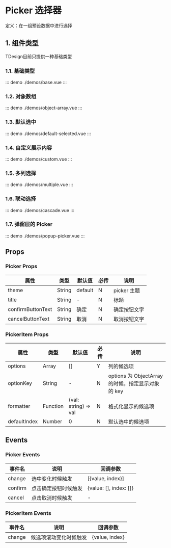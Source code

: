 # Picker 选择器

定义：在一组预设数据中进行选择

## 1. 组件类型

TDesign目前只提供一种基础类型

### 1.1. 基础类型

::: demo ./demos/base.vue
:::

### 1.2. 对象数组

::: demo ./demos/object-array.vue
:::

### 1.3. 默认选中

::: demo ./demos/default-selected.vue
:::

### 1.4. 自定义展示内容

::: demo ./demos/custom.vue
:::

### 1.5. 多列选择

::: demo ./demos/multiple.vue
:::

### 1.6. 联动选择

::: demo ./demos/cascade.vue
:::

### 1.7. 弹窗层的 Picker

::: demo ./demos/popup-picker.vue
:::

## Props

### Picker Props

| 属性              | 类型   | 默认值  | 必传 | 说明         |
| ----------------- | ------ | ------- | ---- | ------------ |
| theme             | String | default | N    | picker 主题  |
| title             | String | -       | N    | 标题         |
| confirmButtonText | String | 确定    | N    | 确定按钮文字 |
| cancelButtonText  | String | 取消    | N    | 取消按钮文字 |

### PickerItem Props

| 属性         | 类型     | 默认值               | 必传 | 说明                                              |
| ------------ | -------- | -------------------- | ---- | ------------------------------------------------- |
| options      | Array    | []                   | Y    | 列的候选项                                        |
| optionKey    | String   | -                    | N    | options 为 ObjectArray 的时候，指定显示对象的 key |
| formatter    | Function | (val: string) => val | N    | 格式化显示的候选项                                |
| defaultIndex | Number   | 0                    | N    | 默认选中的候选项                                  |

## Events

### Picker Events

| 事件名  | 说明                 | 回调参数               |
| ------- | -------------------- | ---------------------- |
| change  | 选中变化时候触发     | [{value, index}]       |
| confirm | 点击确定按钮时候触发 | {value: [], index: []} |
| cancel  | 点击取消时候触发     | -                      |

### PickerItem Events

| 事件名 | 说明                   | 回调参数       |
| ------ | ---------------------- | -------------- |
| change | 候选项滚动变化时候触发 | {value, index} |
